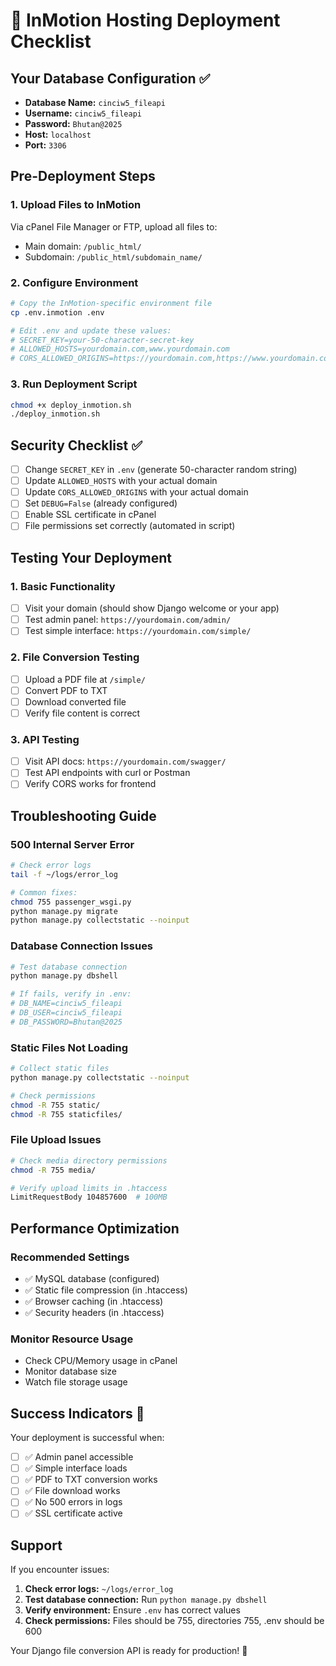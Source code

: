 # 🚀 InMotion Hosting Deployment Checklist

## Your Database Configuration ✅
- **Database Name:** `cinciw5_fileapi`
- **Username:** `cinciw5_fileapi`  
- **Password:** `Bhutan@2025`
- **Host:** `localhost`
- **Port:** `3306`

## Pre-Deployment Steps

### 1. **Upload Files to InMotion**
Via cPanel File Manager or FTP, upload all files to:
- Main domain: `/public_html/`
- Subdomain: `/public_html/subdomain_name/`

### 2. **Configure Environment**
```bash
# Copy the InMotion-specific environment file
cp .env.inmotion .env

# Edit .env and update these values:
# SECRET_KEY=your-50-character-secret-key
# ALLOWED_HOSTS=yourdomain.com,www.yourdomain.com
# CORS_ALLOWED_ORIGINS=https://yourdomain.com,https://www.yourdomain.com
```

### 3. **Run Deployment Script**
```bash
chmod +x deploy_inmotion.sh
./deploy_inmotion.sh
```

## Security Checklist ✅

- [ ] Change `SECRET_KEY` in `.env` (generate 50-character random string)
- [ ] Update `ALLOWED_HOSTS` with your actual domain
- [ ] Update `CORS_ALLOWED_ORIGINS` with your actual domain
- [ ] Set `DEBUG=False` (already configured)
- [ ] Enable SSL certificate in cPanel
- [ ] File permissions set correctly (automated in script)

## Testing Your Deployment

### 1. **Basic Functionality**
- [ ] Visit your domain (should show Django welcome or your app)
- [ ] Test admin panel: `https://yourdomain.com/admin/`
- [ ] Test simple interface: `https://yourdomain.com/simple/`

### 2. **File Conversion Testing**
- [ ] Upload a PDF file at `/simple/`
- [ ] Convert PDF to TXT
- [ ] Download converted file
- [ ] Verify file content is correct

### 3. **API Testing**
- [ ] Visit API docs: `https://yourdomain.com/swagger/`
- [ ] Test API endpoints with curl or Postman
- [ ] Verify CORS works for frontend

## Troubleshooting Guide

### **500 Internal Server Error**
```bash
# Check error logs
tail -f ~/logs/error_log

# Common fixes:
chmod 755 passenger_wsgi.py
python manage.py migrate
python manage.py collectstatic --noinput
```

### **Database Connection Issues**
```bash
# Test database connection
python manage.py dbshell

# If fails, verify in .env:
# DB_NAME=cinciw5_fileapi
# DB_USER=cinciw5_fileapi
# DB_PASSWORD=Bhutan@2025
```

### **Static Files Not Loading**
```bash
# Collect static files
python manage.py collectstatic --noinput

# Check permissions
chmod -R 755 static/
chmod -R 755 staticfiles/
```

### **File Upload Issues**
```bash
# Check media directory permissions
chmod -R 755 media/

# Verify upload limits in .htaccess
LimitRequestBody 104857600  # 100MB
```

## Performance Optimization

### **Recommended Settings**
- ✅ MySQL database (configured)
- ✅ Static file compression (in .htaccess)
- ✅ Browser caching (in .htaccess)
- ✅ Security headers (in .htaccess)

### **Monitor Resource Usage**
- Check CPU/Memory usage in cPanel
- Monitor database size
- Watch file storage usage

## Success Indicators 🎉

Your deployment is successful when:
- [ ] ✅ Admin panel accessible
- [ ] ✅ Simple interface loads
- [ ] ✅ PDF to TXT conversion works
- [ ] ✅ File download works
- [ ] ✅ No 500 errors in logs
- [ ] ✅ SSL certificate active

## Support

If you encounter issues:
1. **Check error logs:** `~/logs/error_log`
2. **Test database connection:** Run `python manage.py dbshell`
3. **Verify environment:** Ensure `.env` has correct values
4. **Check permissions:** Files should be 755, directories 755, .env should be 600

Your Django file conversion API is ready for production! 🚀
